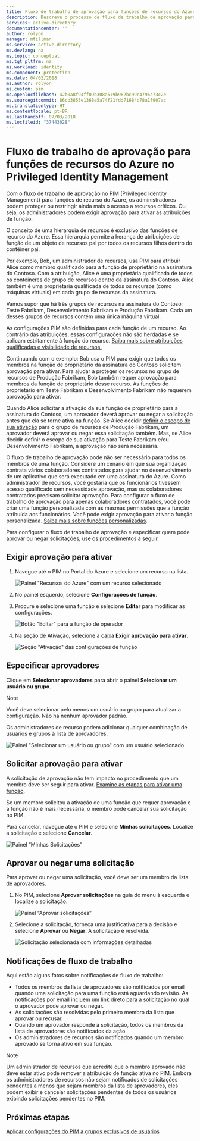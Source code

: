 ```yaml
---
title: Fluxo de trabalho de aprovação para funções de recursos do Azure no Privileged Identity Management | Microsoft Docs
description: Descreve o processo de fluxo de trabalho de aprovação para recursos do Azure.
services: active-directory
documentationcenter: ''
author: rolyon
manager: mtillman
ms.service: active-directory
ms.devlang: na
ms.topic: conceptual
ms.tgt_pltfrm: na
ms.workload: identity
ms.component: protection
ms.date: 04/02/2018
ms.author: rolyon
ms.custom: pim
ms.openlocfilehash: 42b0a8f94ff09b308a579b962bc99c4796c73c2e
ms.sourcegitcommit: 86cb3855e1368e5a74f21fdd71684c78a1f907ac
ms.translationtype: HT
ms.contentlocale: pt-BR
ms.lasthandoff: 07/03/2018
ms.locfileid: "37443028"
---
```

# <a name="approval-workflow-for-azure-resource-roles-in-privileged-identity-management"></a>Fluxo de trabalho de aprovação para funções de recursos do Azure no Privileged Identity Management

Com o fluxo de trabalho de aprovação no PIM (Privileged Identity Management) para funções de recurso do Azure, os administradores podem proteger ou restringir ainda mais o acesso a recursos críticos. Ou seja, os administradores podem exigir aprovação para ativar as atribuições de função. 

O conceito de uma hierarquia de recursos é exclusivo das funções de recurso do Azure. Essa hierarquia permite a herança de atribuições de função de um objeto de recursos pai por todos os recursos filhos dentro do contêiner pai. 

Por exemplo, Bob, um administrador de recursos, usa PIM para atribuir Alice como membro qualificado para a função de proprietário na assinatura do Contoso. Com a atribuição, Alice é uma proprietária qualificada de todos os contêineres de grupo de recursos dentro da assinatura do Contoso. Alice também é uma proprietária qualificada de todos os recursos (como máquinas virtuais) em cada grupo de recursos da assinatura. 

Vamos supor que há três grupos de recursos na assinatura do Contoso: Teste Fabrikam, Desenvolvimento Fabrikam e Produção Fabrikam. Cada um desses grupos de recursos contém uma única máquina virtual.

As configurações PIM são definidas para cada função de um recurso. Ao contrário das atribuições, essas configurações não são herdadas e se aplicam estritamente à função do recurso. [Saiba mais sobre atribuições qualificadas e visibilidade de recursos.](pim-resource-roles-eligible-visibility.md)

Continuando com o exemplo: Bob usa o PIM para exigir que todos os membros na função de proprietário da assinatura do Contoso solicitem aprovação para ativar. Para ajudar a proteger os recursos no grupo de recursos de Produção Fabrikam, Bob também requer aprovação para membros da função de proprietário desse recurso. As funções de proprietário em Teste Fabrikam e Desenvolvimento Fabrikam não requerem aprovação para ativar.

Quando Alice solicitar a ativação da sua função de proprietário para a assinatura do Contoso, um aprovador deverá aprovar ou negar a solicitação antes que ela se torne ativa na função. Se Alice decidir [definir o escopo de sua ativação](pim-resource-roles-activate-your-roles.md#apply-just-enough-administration-practices) para o grupo de recursos de Produção Fabrikam, um aprovador deverá aprovar ou negar essa solicitação também. Mas, se Alice decidir definir o escopo de sua ativação para Teste Fabrikam e/ou Desenvolvimento Fabrikam, a aprovação não será necessária.

O fluxo de trabalho de aprovação pode não ser necessário para todos os membros de uma função. Considere um cenário em que sua organização contrata vários colaboradores contratados para ajudar no desenvolvimento de um aplicativo que será executado em uma assinatura do Azure. Como administrador de recursos, você gostaria que os funcionários tivessem acesso qualificado sem necessidade aprovação, mas os colaboradores contratados precisam solicitar aprovação. Para configurar o fluxo de trabalho de aprovação para apenas colaboradores contratados, você pode criar uma função personalizada com as mesmas permissões que a função atribuída aos funcionários. Você pode exigir aprovação para ativar a função personalizada. [Saiba mais sobre funções personalizadas](pim-resource-roles-custom-role-policy.md).

Para configurar o fluxo de trabalho de aprovação e especificar quem pode aprovar ou negar solicitações, use os procedimentos a seguir.

## <a name="require-approval-to-activate"></a>Exigir aprovação para ativar

1. Navegue até o PIM no Portal do Azure e selecione um recurso na lista.

   ![Painel "Recursos do Azure" com um recurso selecionado](media/azure-pim-resource-rbac/aadpim_manage_azure_resource_some_there.png)

2. No painel esquerdo, selecione **Configurações de função**.

3. Procure e selecione uma função e selecione **Editar** para modificar as configurações.

   ![Botão "Editar" para a função de operador](media/azure-pim-resource-rbac/aadpim_rbac_role_settings_view_settings.png)

4. Na seção de Ativação, selecione a caixa **Exigir aprovação para ativar**.

   ![Seção "Ativação" das configurações de função](media/azure-pim-resource-rbac/aadpim_rbac_settings_require_approval_checkbox.png)

## <a name="specify-approvers"></a>Especificar aprovadores

Clique em **Selecionar aprovadores** para abrir o painel **Selecionar um usuário ou grupo**.

>[!NOTE]
>Você deve selecionar pelo menos um usuário ou grupo para atualizar a configuração. Não há nenhum aprovador padrão.

Os administradores de recurso podem adicionar qualquer combinação de usuários e grupos à lista de aprovadores. 

![Painel "Selecionar um usuário ou grupo" com um usuário selecionado](media/azure-pim-resource-rbac/aadpim_rbac_role_settings_select_approvers.png)

## <a name="request-approval-to-activate"></a>Solicitar aprovação para ativar

A solicitação de aprovação não tem impacto no procedimento que um membro deve ser seguir para ativar. [Examine as etapas para ativar uma função](pim-resource-roles-activate-your-roles.md).

Se um membro solicitou a ativação de uma função que requer aprovação e a função não é mais necessária, o membro pode cancelar sua solicitação no PIM.

Para cancelar, navegue até o PIM e selecione **Minhas solicitações**. Localize a solicitação e selecione **Cancelar**.

![Painel “Minhas Solicitações”](media/azure-pim-resource-rbac/aadpim_rbac_role_approval_request_pending.png)

## <a name="approve-or-deny-a-request"></a>Aprovar ou negar uma solicitação

Para aprovar ou negar uma solicitação, você deve ser um membro da lista de aprovadores. 

1. No PIM, selecione **Aprovar solicitações** na guia do menu à esquerda e localize a solicitação.

   ![Painel “Aprovar solicitações”](media/azure-pim-resource-rbac/aadpim_rbac_approve_requests_list.png)

2. Selecione a solicitação, forneça uma justificativa para a decisão e selecione **Aprovar** ou **Negar**. A solicitação é resolvida.

   ![Solicitação selecionada com informações detalhadas](media/azure-pim-resource-rbac/aadpim_rbac_approve_request_approved.png)

## <a name="workflow-notifications"></a>Notificações de fluxo de trabalho

Aqui estão alguns fatos sobre notificações de fluxo de trabalho:

- Todos os membros da lista de aprovadores são notificados por email quando uma solicitação para uma função está aguardando revisão. As notificações por email incluem um link direto para a solicitação no qual o aprovador pode aprovar ou negar.
- As solicitações são resolvidas pelo primeiro membro da lista que aprovar ou recusar. 
- Quando um aprovador responde à solicitação, todos os membros da lista de aprovadores são notificados da ação. 
- Os administradores de recursos são notificados quando um membro aprovado se torna ativo em sua função. 

>[!Note]
>Um administrador de recursos que acredite que o membro aprovado não deve estar ativo pode remover a atribuição de função ativa no PIM. Embora os administradores de recursos não sejam notificados de solicitações pendentes a menos que sejam membros da lista de aprovadores, eles podem exibir e cancelar solicitações pendentes de todos os usuários exibindo solicitações pendentes no PIM. 

## <a name="next-steps"></a>Próximas etapas

[Aplicar configurações do PIM a grupos exclusivos de usuários](pim-resource-roles-custom-role-policy.md)
